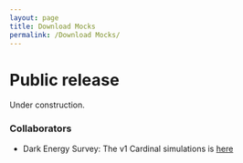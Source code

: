 ```yaml
---
layout: page
title: Download Mocks
permalink: /Download Mocks/
---
```


# Public release
Under construction.

### Collaborators 
* Dark Energy Survey: The v1 Cardinal simulations is [here](https://cdcvs.fnal.gov/redmine/projects/simulation/wiki/Y6Cardinal)
